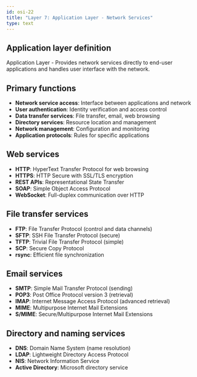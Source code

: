 ```yaml
---
id: osi-22
title: "Layer 7: Application Layer - Network Services"
type: text
---
```



## Application layer definition

Application Layer - Provides network services directly to end-user applications and handles user interface with the network.

## Primary functions

- **Network service access**: Interface between applications and network
- **User authentication**: Identity verification and access control
- **Data transfer services**: File transfer, email, web browsing
- **Directory services**: Resource location and management
- **Network management**: Configuration and monitoring
- **Application protocols**: Rules for specific applications

## Web services

- **HTTP**: HyperText Transfer Protocol for web browsing
- **HTTPS**: HTTP Secure with SSL/TLS encryption
- **REST APIs**: Representational State Transfer
- **SOAP**: Simple Object Access Protocol
- **WebSocket**: Full-duplex communication over HTTP

## File transfer services

- **FTP**: File Transfer Protocol (control and data channels)
- **SFTP**: SSH File Transfer Protocol (secure)
- **TFTP**: Trivial File Transfer Protocol (simple)
- **SCP**: Secure Copy Protocol
- **rsync**: Efficient file synchronization

## Email services

- **SMTP**: Simple Mail Transfer Protocol (sending)
- **POP3**: Post Office Protocol version 3 (retrieval)
- **IMAP**: Internet Message Access Protocol (advanced retrieval)
- **MIME**: Multipurpose Internet Mail Extensions
- **S/MIME**: Secure/Multipurpose Internet Mail Extensions

## Directory and naming services

- **DNS**: Domain Name System (name resolution)
- **LDAP**: Lightweight Directory Access Protocol
- **NIS**: Network Information Service
- **Active Directory**: Microsoft directory service